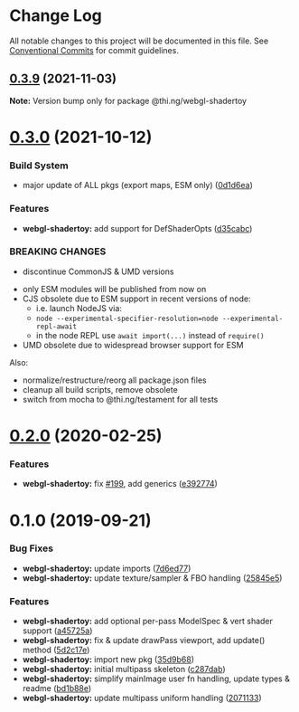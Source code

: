 # Change Log

All notable changes to this project will be documented in this file.
See [Conventional Commits](https://conventionalcommits.org) for commit guidelines.

## [0.3.9](https://github.com/thi-ng/umbrella/compare/@thi.ng/webgl-shadertoy@0.3.8...@thi.ng/webgl-shadertoy@0.3.9) (2021-11-03)

**Note:** Version bump only for package @thi.ng/webgl-shadertoy





# [0.3.0](https://github.com/thi-ng/umbrella/compare/@thi.ng/webgl-shadertoy@0.2.91...@thi.ng/webgl-shadertoy@0.3.0) (2021-10-12)


### Build System

* major update of ALL pkgs (export maps, ESM only) ([0d1d6ea](https://github.com/thi-ng/umbrella/commit/0d1d6ea9fab2a645d6c5f2bf2591459b939c09b6))


### Features

* **webgl-shadertoy:** add support for DefShaderOpts ([d35cabc](https://github.com/thi-ng/umbrella/commit/d35cabc3805b6c0c710778c21a45e6f13a477b7f))


### BREAKING CHANGES

* discontinue CommonJS & UMD versions

- only ESM modules will be published from now on
- CJS obsolete due to ESM support in recent versions of node:
  - i.e. launch NodeJS via:
  - `node --experimental-specifier-resolution=node --experimental-repl-await`
  - in the node REPL use `await import(...)` instead of `require()`
- UMD obsolete due to widespread browser support for ESM

Also:
- normalize/restructure/reorg all package.json files
- cleanup all build scripts, remove obsolete
- switch from mocha to @thi.ng/testament for all tests






#  [0.2.0](https://github.com/thi-ng/umbrella/compare/@thi.ng/webgl-shadertoy@0.1.4...@thi.ng/webgl-shadertoy@0.2.0) (2020-02-25)

###  Features

- **webgl-shadertoy:** fix [#199](https://github.com/thi-ng/umbrella/issues/199), add generics ([e392774](https://github.com/thi-ng/umbrella/commit/e392774945e4d29f145dba2fd17f99919b2c5fd5))

#  0.1.0 (2019-09-21)

###  Bug Fixes

- **webgl-shadertoy:** update imports ([7d6ed77](https://github.com/thi-ng/umbrella/commit/7d6ed77))
- **webgl-shadertoy:** update texture/sampler & FBO handling ([25845e5](https://github.com/thi-ng/umbrella/commit/25845e5))

###  Features

- **webgl-shadertoy:** add optional per-pass ModelSpec & vert shader support ([a45725a](https://github.com/thi-ng/umbrella/commit/a45725a))
- **webgl-shadertoy:** fix & update drawPass viewport, add update() method ([5d2c17e](https://github.com/thi-ng/umbrella/commit/5d2c17e))
- **webgl-shadertoy:** import new pkg ([35d9b68](https://github.com/thi-ng/umbrella/commit/35d9b68))
- **webgl-shadertoy:** initial multipass skeleton ([c287dab](https://github.com/thi-ng/umbrella/commit/c287dab))
- **webgl-shadertoy:** simplify mainImage user fn handling, update types & readme ([bd1b88e](https://github.com/thi-ng/umbrella/commit/bd1b88e))
- **webgl-shadertoy:** update multipass uniform handling ([2071133](https://github.com/thi-ng/umbrella/commit/2071133))
